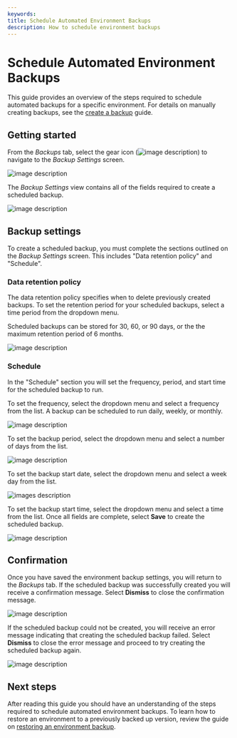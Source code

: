 ```yaml
---
keywords:
title: Schedule Automated Environment Backups
description: How to schedule environment backups
---
```

# Schedule Automated Environment Backups

This guide provides an overview of the steps required to schedule automated backups for a specific environment. For details on manually creating backups, see the [create a backup](create-backup.md) guide.

## Getting started

From the *Backups* tab, select the gear icon (![image description](images/gear-icon.png)) to navigate to the *Backup Settings* screen.

![image description](images/backup-button.png)

The *Backup Settings* view contains all of the fields required to create a scheduled backup.

![image description](images/backup-settings.png)

## Backup settings

To create a scheduled backup, you must complete the sections outlined on the *Backup Settings* screen. This includes "Data retention policy" and "Schedule".

### Data retention policy

The data retention policy specifies when to delete previously created backups. To set the retention period for your scheduled backups, select a time period from the dropdown menu.

Scheduled backups can be stored for 30, 60, or 90 days, or the the maximum retention period of 6 months. 

![image description](images/retention-period.png)

### Schedule

In the "Schedule" section you will set the frequency, period, and start time for the scheduled backup to run.

To set the frequency, select the dropdown menu and select a frequency from the list. A backup can be scheduled to run daily, weekly, or monthly.

![image description](images/backup-frequency.png)

To set the backup period, select the dropdown menu and select a number of days from the list. 

![image description](images/backup-period.png)

To set the backup start date, select the dropdown menu and select a week day from the list.

![images description](images/backup-day.png)

To set the backup start time, select the dropdown menu and select a time from the list. Once all fields are complete, select **Save** to create the scheduled backup.

![image description](images/backup-time.png)

## Confirmation

Once you have saved the environment backup settings, you will return to the *Backups* tab. If the scheduled backup was successfully created you will receive a confirmation message. Select **Dismiss** to close the confirmation message.

![image description](images/schedule-success.png)

If the scheduled backup could not be created, you will receive an error message indicating that creating the scheduled backup failed. Select **Dismiss** to close the error message and proceed to try creating the scheduled backup again.

![image description](images/schedule-failed.png)

## Next steps

After reading this guide you should have an understanding of the steps required to schedule automated environment backups. To learn how to restore an environment to a previously backed up version, review the guide on [restoring an environment backup](restore-backup.md).

